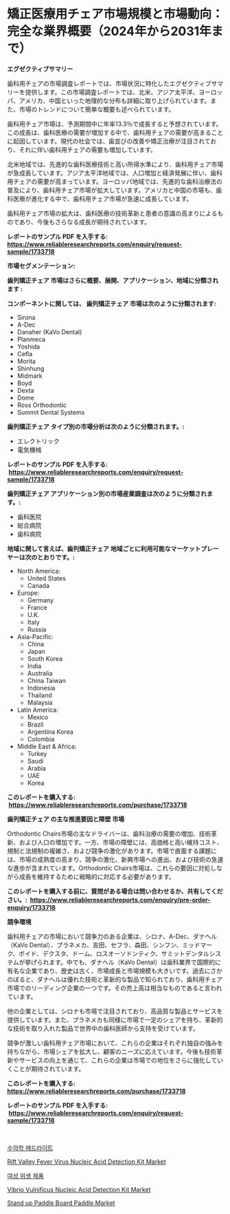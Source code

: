<p><h1>矯正医療用チェア市場規模と市場動向：完全な業界概要（2024年から2031年まで）</h1></p><p><strong>エグゼクティブサマリー</strong></p>
<p><p>歯科用チェアの市場調査レポートでは、市場状況に特化したエグゼクティブサマリーを提供します。この市場調査レポートでは、北米、アジア太平洋、ヨーロッパ、アメリカ、中国といった地理的な分布も詳細に取り上げられています。また、市場のトレンドについて簡単な概要も述べられています。</p><p>歯科用チェア市場は、予測期間中に年率13.3％で成長すると予想されています。この成長は、歯科医療の需要が増加する中で、歯科用チェアの需要が高まることに起因しています。現代の社会では、歯並びの改善や矯正治療が注目されており、それに伴い歯科用チェアの需要も増加しています。</p><p>北米地域では、先進的な歯科医療技術と高い所得水準により、歯科用チェア市場が急成長しています。アジア太平洋地域では、人口増加と経済発展に伴い、歯科用チェアの需要が高まっています。ヨーロッパ地域では、先進的な歯科治療法の普及により、歯科用チェア市場が拡大しています。アメリカと中国の市場も、歯科医療が進化する中で、歯科用チェア市場が急速に成長しています。</p><p>歯科用チェア市場の拡大は、歯科医療の技術革新と患者の意識の高まりによるものであり、今後もさらなる成長が期待されています。</p></p>
<p><strong>レポートのサンプル PDF を入手する: <a href="https://www.reliableresearchreports.com/enquiry/request-sample/1733718">https://www.reliableresearchreports.com/enquiry/request-sample/1733718</a></strong></p>
<p><strong>市場セグメンテーション:</strong></p>
<p><strong> 歯列矯正チェア 市場はさらに概要、展開、アプリケーション、地域に分類されます :</strong></p>
<p><strong>コンポーネントに関しては、 歯列矯正チェア 市場は次のように分類されます: &nbsp;</strong></p>
<p><ul><li>Sirona</li><li>A-Dec</li><li>Danaher (KaVo Dental)</li><li>Planmeca</li><li>Yoshida</li><li>Cefla</li><li>Morita</li><li>Shinhung</li><li>Midmark</li><li>Boyd</li><li>Dexta</li><li>Dome</li><li>Ross Orthodontic</li><li>Summit Dental Systems</li></ul></p>
<p><strong> 歯列矯正チェア タイプ別の市場分析は次のように分類されます。:</strong></p>
<p><ul><li>エレクトリック</li><li>電気機械</li></ul></p>
<p><strong>レポートのサンプル PDF を入手する: &nbsp;<a href="https://www.reliableresearchreports.com/enquiry/request-sample/1733718">https://www.reliableresearchreports.com/enquiry/request-sample/1733718</a></strong></p>
<p><strong> 歯列矯正チェア アプリケーション別の市場産業調査は次のように分類されます。:</strong></p>
<p><ul><li>歯科医院</li><li>総合病院</li><li>歯科病院</li></ul></p>
<p><strong>地域に関して言えば、歯列矯正チェア 地域ごとに利用可能なマーケットプレーヤーは次のとおりです。:</strong></p>
<p><ul>
    <li>
        North America:
        <ul>
            <li>United States</li>
            <li>Canada</li>
        </ul>
    </li>
    <li>
        Europe:
        <ul>
            <li>Germany</li>
            <li>France</li>
            <li>U.K.</li>
            <li>Italy</li>
            <li>Russia</li>
        </ul>
    </li>
    <li>
        Asia-Pacific:
        <ul>
            <li>China</li>
            <li>Japan</li>
            <li>South Korea</li>
            <li>India</li>
            <li>Australia</li>
            <li>China Taiwan</li>
            <li>Indonesia</li>
            <li>Thailand</li>
            <li>Malaysia</li>
        </ul>
    </li>
    <li>
        Latin America:
        <ul>
            <li>Mexico</li>
            <li>Brazil</li>
            <li>Argentina Korea</li>
            <li>Colombia</li>
        </ul>
    </li>
    <li>
        Middle East & Africa:
        <ul>
            <li>Turkey</li>
            <li>Saudi</li>
            <li>Arabia</li>
            <li>UAE</li>
            <li>Korea</li>
        </ul>
    </li>
    </ul></p>
<p><strong>このレポートを購入する: &nbsp;<a href="https://www.reliableresearchreports.com/purchase/1733718">https://www.reliableresearchreports.com/purchase/1733718</a></strong></p>
<p><strong>歯列矯正チェア の主な推進要因と障壁 市場</strong></p>
<p><p>Orthodontic Chairs市場の主なドライバーは、歯科治療の需要の増加、技術革新、および人口の増加です。一方、市場の障壁には、高価格と高い維持コスト、規制と法規制の複雑さ、および競争の激化があります。市場で直面する課題には、市場の成熟度の高まり、競争の激化、新興市場への進出、および技術の急速な進歩が含まれています。Orthodontic Chairs市場は、これらの要因に対処しながら成長を維持するために戦略的に対応する必要があります。</p></p>
<p><strong>このレポートを購入する前に、質問がある場合は問い合わせるか、共有してください。:&nbsp; <a href="https://www.reliableresearchreports.com/enquiry/pre-order-enquiry/1733718">https://www.reliableresearchreports.com/enquiry/pre-order-enquiry/1733718</a></strong></p>
<p><strong>競争環境</strong></p>
<p><p>歯科用チェアの市場において競争力のある企業は、シロナ、A-Dec、ダナヘル（KaVo Dental）、プラネメカ、吉田、セフラ、森田、シンフン、ミッドマーク、ボイド、デクスタ、ドーム、ロスオーソドンティク、サミットデンタルシステムが挙げられます。中でも、ダナヘル（KaVo Dental）は歯科業界で国際的に有名な企業であり、歴史は古く、市場成長と市場規模も大きいです。過去にさかのぼると、ダナヘルは優れた技術と革新的な製品で知られており、歯科用チェア市場でのリーディング企業の一つです。その売上高は相当なものであると言われています。</p><p>他の企業としては、シロナも市場で注目されており、高品質な製品とサービスを提供しています。また、プラネメカも同様に市場で一定のシェアを持ち、革新的な技術を取り入れた製品で世界中の歯科医師から支持を受けています。</p><p>競争が激しい歯科用チェア市場において、これらの企業はそれぞれ独自の強みを持ちながら、市場シェアを拡大し、顧客のニーズに応えています。今後も技術革新やサービスの向上を通じて、これらの企業は市場での地位をさらに強化していくことが期待されています。</p></p>
<p><strong>このレポートを購入する: &nbsp; <a href="https://www.reliableresearchreports.com/purchase/1733718">https://www.reliableresearchreports.com/purchase/1733718</a></strong></p>
<p><strong>レポートのサンプル PDF を入手する: &nbsp;<a href="https://www.reliableresearchreports.com/enquiry/request-sample/1733718">https://www.reliableresearchreports.com/enquiry/request-sample/1733718</a></strong><strong></strong></p>
<p>&nbsp;</p>
<p><p><a href="https://github.com/bvubpqd5241630/Market-Research-Report-List-1/blob/main/4622602185852.md">수의학 헤드라이트</a></p><p><a href="https://mire-aunt-385.notion.site/Rift-Valley-Fever-Virus-Nucleic-Acid-Detection-Kit-Market-A-Comprehensive-Report-of-its-Market-Shar-cf664368afec4f9b9aaec274bc4742a3">Rift Valley Fever Virus Nucleic Acid Detection Kit Market</a></p><p><a href="https://github.com/khytkeqagplkzqvh/Market-Research-Report-List-1/blob/main/4611495185853.md">여성 위생 제품</a></p><p><a href="https://invited-way-688.notion.site/Vibrio-Vulnificus-Nucleic-Acid-Detection-Kit-Market-Size-Share-Trends-Analysis-Report-By-Material-7ac1c3fa33fb47feaf8674e5517c9344">Vibrio Vulnificus Nucleic Acid Detection Kit Market</a></p><p><a href="https://view.publitas.com/reportprime-1/stand-up-paddle-board-paddle-market-offers-provide-insightful-data-for-the-time-period-from-2024-to-2031-and-also-provide-analysis-based-on-application-type-and-region/">Stand up Paddle Board Paddle Market</a></p></p>